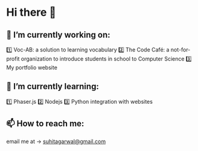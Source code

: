# Hi there 👋
## 🔭 I’m currently working on:
1️⃣ Voc-AB: a solution to learning vocabulary
2️⃣ The Code Café: a not-for-profit organization to introduce students in school to Computer Science
3️⃣ My portfolio website

## 🌱 I’m currently learning:
1️⃣ Phaser.js
2️⃣ Nodejs
3️⃣ Python integration with websites

## 📫 How to reach me:
email me at -> suhitagarwal@gmail.com
<!--
**SuhitAgarwal/SuhitAgarwal** is a ✨ _special_ ✨ repository because its `README.md` (this file) appears on your GitHub profile.

Here are some ideas to get you started:

- 👯 I’m looking to collaborate on ...
- 🤔 I’m looking for help with ...
- 💬 Ask me about ...
- 😄 Pronouns: ...
- ⚡ Fun fact: ...
-->
